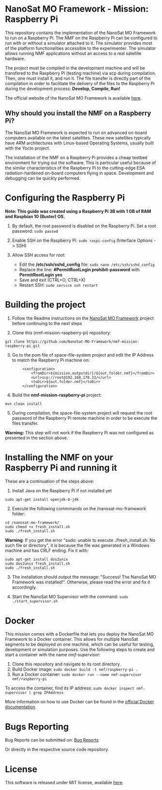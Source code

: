 # NanoSat MO Framework - Mission: Raspberry Pi
This repository contains the implementation of the NanoSat MO Framework to run on a Raspberry Pi.
The NMF on the Raspberry Pi can be configured to run with or without a simulator attached to it. The simulator provides most of the platform functionalities accessible to the experimenter. The simulator allows running NMF applications without an access to a real satellite hardware.

The project must be compiled in the development machine and will be transfered to the Raspberry Pi (testing machine) via scp during compilation. Then, one must install it, and run it.
The file transfer is directly part of the compilation in order to facilitate the delivery of the files to the Raspberry Pi during the development process: **Develop, Compile, Run!**

The official website of the NanoSat MO Framework is available [here].

## Why should you install the NMF on a Raspberry Pi?

The NanoSat MO Framework is expected to run on advanced on-board computers available on the latest satellites. These new satellites typically have ARM architectures with Linux-based Operating Systems, usually built with the Yocto project.

The installation of the NMF on a Raspberry Pi provides a cheap testbed environment for trying out the software. This is particular useful because of the similar characteristics of the Raspberry Pi to the cutting-edge ESA radiation-hardened on-board computers flying in space. Development and debugging can be quickly performed.

# Configuring the Raspberry Pi

**Note: This guide was created using a Raspberry Pi 3B with 1 GB of RAM and Raspbian 10 (Buster) OS.**

1. By default, the root password is disabled on the Raspberry Pi. Set a root password: ```sudo passwd ```

2. Enable SSH on the Raspberry Pi: ```sudo raspi-config```  (Interface Options -> SSH)

3. Allow SSH access for root:
	- Edit the **/etc/ssh/sshd_config** file: ```sudo nano /etc/ssh/sshd_config ```
	- Replace the line: **#PermitRootLogin prohibit-password** with **PermitRootLogin yes**
	- Save and exit (CTRL+O, CTRL+X)
	- Restart SSH: ```sudo service ssh restart ```

# Building the project

1. Follow the Readme instructions on the [NanoSat MO Framework](https://github.com/esa/nanosat-mo-framework/) project before continuing to the next steps

2. Clone this (nmf-mission-raspberry-pi) repository:
```
git clone https://github.com/NanoSat-MO-Framework/nmf-mission-raspberry-pi.git
```

3. Go to the pom file of space-file-system project and edit the IP Address to match the Raspberry Pi machine on:
```
		<configuration>
			<fromDir>${mission.outputdir}/${out.folder.nmf}</fromDir>
			<url>scp://root@192.168.178.33/</url>
			<toDir>${out.folder.nmf}</toDir>
		</configuration>
```

4. Build the **nmf-mission-raspberry-pi** project:
```
mvn clean install
```

5. During compilation, the space-file-system project will request the root password of the Raspberry Pi remote machine in order to be execute the files transfer.

**Warning:** This step will not work if the Raspberry Pi was not configured as presented in the section above.

# Installing the NMF on your Raspberry Pi and running it

These are a continuation of the steps above:

1. Install Java on the Raspberry Pi if not installed yet
```bash
sudo apt-get install openjdk-8-jdk
```

2. Execute the following commmands on the /nanosat-mo-framework folder:
```
cd /nanosat-mo-framework/
sudo chmod +x fresh_install.sh
sudo ./fresh_install.sh
```

**Warning**: If you get the error "sudo: unable to execute ./fresh_install.sh: No such file or directory", it is because the file was generated in a Windows machine and has CRLF ending. Fix it with:
```
sudo apt-get install dos2unix
sudo dos2unix fresh_install.sh
sudo ./fresh_install.sh
```

3. The installation should output the message: "Success! The NanoSat MO Framework was installed!". Otherwise, please read the error and fix it accordingly.

4. Start the NanoSat MO Supervisor with the command: ``` sudo ./start_supervisor.sh ```

# Docker
This mission comes with a Dockerfile that lets you deploy the NanoSat MO Framework to a Docker container. This allows for multiple NanoSat segments to be deployed on one machine, which can be useful for testing, development or simulation purposes. Use the following steps to create and start a container with the name _nmf-supervisor_:

1. Clone this repository and navigate to its root directory.
2. Build Docker image: ``` sudo docker build -t nmf/raspberry-pi . ``` 
3. Run a Docker container: ``` sudo docker run --name nmf-supervisor nmf/raspberry-pi ```

To access the container, find its IP address: ``` sudo docker inspect nmf-supervisor | grep IPAddress ```

More information on how to use Docker can be found in the [official Docker documentation](https://docs.docker.com/).

# Bugs Reporting
Bug Reports can be submitted on: [Bug Reports]

Or directly in the respective source code repository.

# License
This software is released under MIT license, available [here](LICENSE).

	
[NMFImage]: http://nanosat-mo-framework.github.io/img/NMF_logo_1124_63.png
[NanoSat MO Framework]: https://nanosat-mo-framework.github.io/
[here]: https://nanosat-mo-framework.github.io/
[GitHub]: https://github.com/esa/nanosat-mo-framework
[Bug Reports]: https://github.com/esa/nanosat-mo-framework/issues

